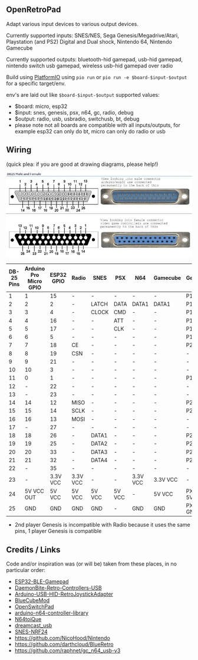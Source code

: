 OpenRetroPad
------------

Adapt various input devices to various output devices.

Currently supported inputs: SNES/NES, Sega Genesis/Megadrive/Atari, Playstation (and PS2) Digital and Dual shock, Nintendo 64, Nintendo Gamecube

Currently supported outputs: bluetooth-hid gamepad, usb-hid gamepad, nintendo switch usb gamepad, wireless usb-hid gamepad over radio

Build using [PlatformIO](https://platformio.org/) using `pio run` or `pio run -e $board-$input-$output` for a specific target/env.

env's are laid out like `$board-$input-$output`
supported values:
  * $board: micro, esp32
  * $input: snes, genesis, psx, n64, gc, radio, debug
  * $output: radio, usb, usbradio, switchusb, bt, debug
  * please note not all boards are compatible with all inputs/outputs, for example esp32 can only do bt, micro can only do radio or usb

Wiring
------

(quick plea: if you are good at drawing diagrams, please help!)

![DB-25 Pinout](images/db25pins.jpg)

| DB-25 Pins    | Arduino Pro Micro GPIO | ESP32 GPIO | Radio    | SNES   | PSX    | N64      | Gamecube | Genesis     |
|---------------|------------------------|------------|----------|--------|--------|----------|----------|-------------|
|  1            |  1                     | 15         | -        | -      | -      | -        | -        | P1-1        |
|  2            |  2                     |  2         | -        | LATCH  | DATA   | DATA1    | DATA1    | P1-3        |
|  3            |  3                     |  4         | -        | CLOCK  | CMD    | -        | -        | P1-4        |
|  4            |  4                     | 16         | -        | -      | ATT    | -        | -        | P1-6        |
|  5            |  5                     | 17         | -        | -      | CLK    | -        | -        | P1-7        |
|  6            |  6                     |  5         | -        | -      | -      | -        | -        | P1-9        |
|  7            |  7                     | 18         | CE       | -      | -      | -        | -        | P2-7*       |
|  8            |  8                     | 19         | CSN      | -      | -      | -        | -        | -           |
|  9            |  9                     | 21         | -        | -      | -      | -        | -        | -           |
| 10            | 10                     |  3         | -        | -      | -      | -        | -        | -           |
| 11            |  0                     |  1         | -        | -      | -      | -        | -        | P1-2        |
| 12            | -                      | 22         | -        | -      | -      | -        | -        | -           |
| 13            | -                      | 23         | -        | -      | -      | -        | -        | -           |
| 14            | 14                     | 12         | MISO     | -      | -      | -        | -        | P2-6*       |
| 15            | 15                     | 14         | SCLK     | -      | -      | -        | -        | P2-9*       |
| 16            | 16                     | 13         | MOSI     | -      | -      | -        | -        | -           |
| 17            | -                      | 27         | -        | -      | -      | -        | -        | -           |
| 18            | 18                     | 26         | -        | DATA1  | -      | -        | -        | P2-1        |
| 19            | 19                     | 25         | -        | DATA2  | -      | -        | -        | P2-2        |
| 20            | 20                     | 33         | -        | DATA3  | -      | -        | -        | P2-3        |
| 21            | 21                     | 32         | -        | DATA4  | -      | -        | -        | P2-4        |
| 22            | -                      | 35         | -        | -      | -      | -        | -        | -           |
| 23            | -                      | 3.3V VCC   | 3.3V VCC | -      | -      | 3.3V VCC | 3.3V VCC | -           |
| 24            | 5V VCC OUT             | 5V VCC     | 5V VCC   | 5V VCC | 5V VCC | -        | 5V VCC   | PX-5 5V VCC |
| 25            | GND                    | GND        | GND      | GND    | -      | GND      | GND      | PX-8 GND    |

* 2nd player Genesis is incompatible with Radio because it uses the same pins, 1 player Genesis is compatible

Credits / Links
---------------

Code and/or inspiration was (or will be) taken from these places, in no particular order:

  * [ESP32-BLE-Gamepad](https://github.com/lemmingDev/ESP32-BLE-Gamepad)
  * [DaemonBite-Retro-Controllers-USB](https://github.com/MickGyver/DaemonBite-Retro-Controllers-USB)
  * [Arduino-USB-HID-RetroJoystickAdapter](https://github.com/mcgurk/Arduino-USB-HID-RetroJoystickAdapter)
  * [BlueCubeMod](https://github.com/NathanReeves/BlueCubeMod)
  * [OpenSwitchPad](https://github.com/agustincampeny/OpenSwitchPad)
  * [arduino-n64-controller-library](https://github.com/pothos/arduino-n64-controller-library)
  * [N64toiQue](https://github.com/mnzlmstr/N64toiQue)
  * [dreamcast_usb](https://github.com/raphnet/dreamcast_usb)
  * [SNES-NRF24](https://github.com/baldengineer/SNES-NRF24)
  * https://github.com/NicoHood/Nintendo
  * https://github.com/darthcloud/BlueRetro
  * https://github.com/raphnet/gc_n64_usb-v3
